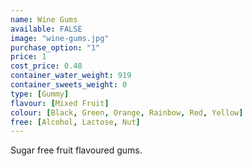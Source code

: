 ```yaml
---
name: Wine Gums
available: FALSE
image: "wine-gums.jpg"
purchase_option: "1"
price: 1
cost_price: 0.48
container_water_weight: 919
container_sweets_weight: 0
type: [Gummy]
flavour: [Mixed Fruit]
colour: [Black, Green, Orange, Rainbow, Red, Yellow]
free: [Alcohol, Lactose, Nut]
---
```

Sugar free fruit flavoured gums.